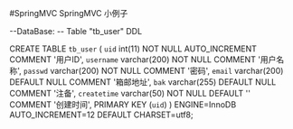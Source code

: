 #SpringMVC
SpringMVC 小例子

--DataBase:
-- Table "tb_user" DDL

CREATE TABLE `tb_user` (
  `uid` int(11) NOT NULL AUTO_INCREMENT COMMENT '用户ID',
  `username` varchar(200) NOT NULL COMMENT '用户名称',
  `passwd` varchar(200) NOT NULL COMMENT '密码',
  `email` varchar(200) DEFAULT NULL COMMENT '箱邮地址',
  `bak` varchar(255) DEFAULT NULL COMMENT '注备',
  `createtime` varchar(50) NOT NULL DEFAULT '' COMMENT '创建时间',
  PRIMARY KEY (`uid`)
) ENGINE=InnoDB AUTO_INCREMENT=12 DEFAULT CHARSET=utf8;
